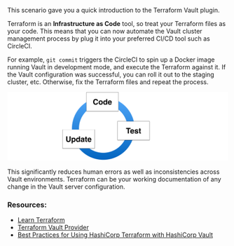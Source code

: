 This scenario gave you a quick introduction to the Terraform Vault plugin.

Terraform is an **Infrastructure as Code** tool, so treat your Terraform files as your code. This means that you can now automate the Vault cluster management process by plug it into your preferred CI/CD tool such as CircleCI.

For example, `git commit` triggers the CircleCI to spin up a Docker image running Vault in development mode, and execute the Terraform against it. If the Vault configuration was successful, you can roll it out to the staging cluster, etc. Otherwise, fix the Terraform files and repeat the process.

![](./assets/codify-mgmt-vault.png)

This significantly reduces human errors as well as inconsistencies across Vault environments. Terraform can be your working documentation of any change in the Vault server configuration.


### Resources:

- [Learn Terraform](https://learn.hashicorp.com/terraform)
- [Terraform Vault Provider](https://www.terraform.io/docs/providers/vault/index.html)
- [Best Practices for Using HashiCorp Terraform with HashiCorp Vault](https://www.hashicorp.com/resources/best-practices-using-hashicorp-terraform-with-hashicorp-vault)
